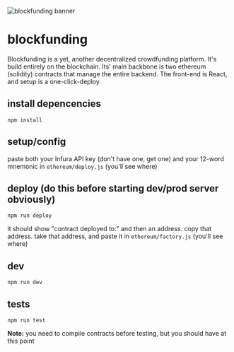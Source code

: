 ![blockfunding banner](https://i.imgur.com/XEFEcwD.png)  

# blockfunding  
Blockfunding is a yet, another decentralized crowdfunding platform. It's build entirely on the blockchain. Its' main backbone is two ethereum (solidity) contracts that manage the entire backend. The front-end is React, and setup is a one-click-deploy.  

## install depencencies  
```
npm install
```  

## setup/config  
paste both your Infura API key (don't have one, get one) and your 12-word mnemonic in `ethereum/deploy.js` (you'll see where)  

## deploy (do this before starting dev/prod server obviously)  
```
npm run deploy
```  
it should show "contract deployed to:" and then an address. copy that address.
take that address, and paste it in `ethereum/factory.js` (you'll see where)

## dev  
```
npm run dev
```  

## tests  
```
npm run test
```  
**Note:** you need to compile contracts before testing, but you should have at this point
